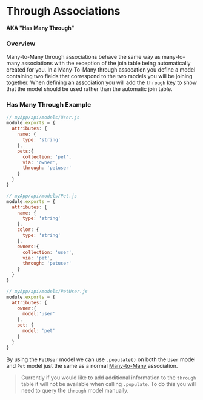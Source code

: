# Through Associations

**AKA "Has Many Through"**

### Overview

Many-to-Many through associations behave the same way as many-to-many associations with the exception
of the join table being automatically created for you. In a Many-To-Many through assocation you define a model containing two fields that correspond to the two models you will be joining together. When defining an association you will add the `through` key to show that the model should be used rather than the automatic join table.

### Has Many Through Example

```javascript
// myApp/api/models/User.js
module.exports = {
  attributes: {
    name: {
      type: 'string'
    },
    pets:{
      collection: 'pet',
      via: 'owner',
      through: 'petuser'
    }
  }
}
```

```javascript
// myApp/api/models/Pet.js
module.exports = {
  attributes: {
    name: {
      type: 'string'
    },
    color: {
      type: 'string'
    },
    owners:{
      collection: 'user',
      via: 'pet',
      through: 'petuser'
    }
  }
}
```

```javascript
// myApp/api/models/PetUser.js
module.exports = {
  attributes: {
    owner:{
      model:'user'
    },
    pet: {
      model: 'pet'
    }
  }
}
```

By using the `PetUser` model we can use `.populate()` on both the `User` model and `Pet` model just the same as a normal [Many-to-Many](http://sailsjs.org/documentation/concepts/models-and-orm/associations/many-to-many) association.

> Currently if you would like to add additional information to the `through` table it will not be available when calling `.populate`. To do this you will need to query the `through` model manually.



<docmeta name="displayName" value="Through Associations">

